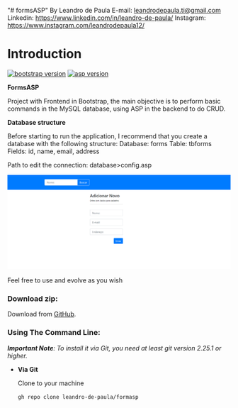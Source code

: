 "# formsASP" 
By Leandro de Paula
E-mail: leandrodepaula.ti@gmail.com
Linkedin: https://www.linkedin.com/in/leandro-de-paula/
Instagram: https://www.instagram.com/leandrodepaula12/

# Introduction
[![bootstrap version](https://img.shields.io/badge/bootstrap-vs%204.1.3-orange)](https://getbootstrap.com.br/) [![asp version](https://img.shields.io/badge/asp-classic-blueviolet)](https://docs.microsoft.com/en-us/previous-versions/windows/it-pro/windows-server-2012-r2-and-2012/hh831387(v=ws.11)) 

**FormsASP**

Project with Frontend in Bootstrap, the main objective is to perform basic commands in the MySQL database, using ASP in the backend to do CRUD.

**Database structure**

Before starting to run the application, I recommend that you create a database with the following structure:
Database: forms
Table: tbforms
Fields: id, name, email, address

Path to edit the connection:
database>config.asp


!["FormsASP Presentation"](https://github.com/leandro-de-paula/formsASP/blob/main/public/img/Form.png "FormsASP Presentation")

Feel free to use and evolve as you wish

### Download zip:

Download from [GitHub](https://github.com/leandro-de-paula/formsASP/archive/main.zip).

### Using The Command Line:

_**Important Note**: To install it via Git, you need at least git version 2.25.1 or higher._

- **Via Git**

    Clone to your machine

    ```bash
    gh repo clone leandro-de-paula/formasp